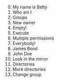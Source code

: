 0. My name is Betty
1. Who am I 
2. Groups
3. New owner
4. Empty!
5. Execute 
6. Multiple permissions
7. Everybody!
8. James Bond
9. John Doe
10. Look in the mirror
 11. Directories
12. More directories
13. Change group
